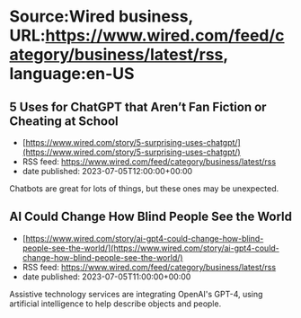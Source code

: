 # Source:Wired business, URL:https://www.wired.com/feed/category/business/latest/rss, language:en-US

## 5 Uses for ChatGPT that Aren’t Fan Fiction or Cheating at School
 - [https://www.wired.com/story/5-surprising-uses-chatgpt/](https://www.wired.com/story/5-surprising-uses-chatgpt/)
 - RSS feed: https://www.wired.com/feed/category/business/latest/rss
 - date published: 2023-07-05T12:00:00+00:00

Chatbots are great for lots of things, but these ones may be unexpected.

## AI Could Change How Blind People See the World
 - [https://www.wired.com/story/ai-gpt4-could-change-how-blind-people-see-the-world/](https://www.wired.com/story/ai-gpt4-could-change-how-blind-people-see-the-world/)
 - RSS feed: https://www.wired.com/feed/category/business/latest/rss
 - date published: 2023-07-05T11:00:00+00:00

Assistive technology services are integrating OpenAI's GPT-4, using artificial intelligence to help describe objects and people.

